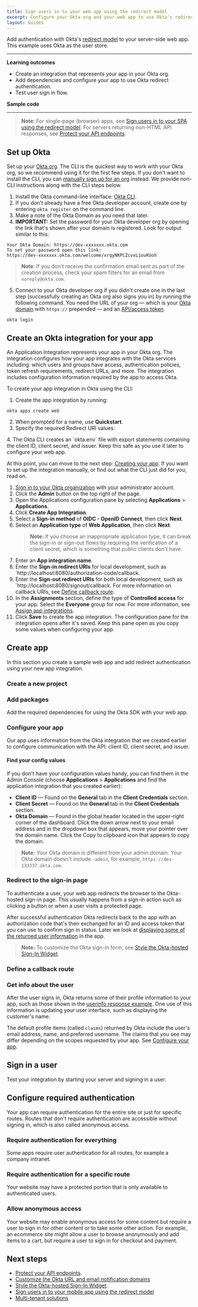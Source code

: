 ```yaml
---
title: Sign users in to your web app using the redirect model
excerpt: Configure your Okta org and your web app to use Okta's redirect sign-in flow.
layout: Guides
---
```


Add authentication with Okta's [redirect model](https://developer.okta.com/docs/concepts/redirect-vs-embedded/#redirect-authentication) to your server-side web app. This example uses Okta as the user store.

---

**Learning outcomes**

* Create an integration that represents your app in your Okta org.
* Add dependencies and configure your app to use Okta redirect authentication.
* Test user sign in flow.

**Sample code**

<StackSnippet snippet="samplecode" />

---

> **Note**: For single-page (browser) apps, see [Sign users in to your SPA using the redirect model](/docs/guides/sign-into-spa-redirect/). For servers returning non-HTML API responses, see [Protect your API endpoints](/docs/guides/protect-your-api/).

## Set up Okta

Set up your [Okta org](/docs/concepts/okta-organizations/). The CLI is the quickest way to work with your Okta org, so we recommend using it for the first few steps. If you don't want to install the CLI, you can [manually sign up for an org](https://developer.okta.com/signup/) instead. We provide non-CLI instructions along with the CLI steps below.

1. Install the Okta command-line interface: [Okta CLI](https://cli.okta.com/).
2. If you don't already have a free Okta developer account, create one by entering `okta register` on the command line.
3. Make a note of the Okta Domain as you need that later.
4. **IMPORTANT:** Set the password for your Okta developer org by opening the link that's shown after your domain is registered. Look for output similar to this:

```
Your Okta Domain: https://dev-xxxxxxx.okta.com
To set your password open this link:
https://dev-xxxxxxx.okta.com/welcome/xrqyNKPCZcvxL1ouKUoh
```

> **Note**: If you don't receive the confirmation email sent as part of the creation process, check your spam filters for an email from `noreply@okta.com`.

5. Connect to your Okta developer org if you didn't create one in the last step (successfully creating an Okta org also signs you in) by running the following command. You need the URL of your org &mdash; which is your [Okta domain](/docs/guides/find-your-domain/) with `https://` prepended &mdash; and an [API/access token](/docs/guides/create-an-api-token/).

```
okta login
```

## Create an Okta integration for your app

An Application Integration represents your app in your Okta org. The integration configures how your app integrates with the Okta services including: which users and groups have access, authentication policies, token refresh requirements, redirect URLs, and more. The integration includes configuration information required by the app to access Okta.

To create your app integration in Okta using the CLI:

1. Create the app integration by running:

```
okta apps create web
```

2. When prompted for a name, use **Quickstart**.
3. Specify the required Redirect URI values:
<StackSnippet snippet="redirectvalues" />
4. The Okta CLI creates an `okta.env` file with export statements containing the client ID, client secret, and issuer. Keep this safe as you use it later to configure your web app.

At this point, you can move to the next step: [Creating your app](#create-app). If you want to set up the integration manually, or find out what the CLI just did for you, read on.

1. [Sign in to your Okta organization](https://developer.okta.com/login) with your administrator account.
1. Click the **Admin** button on the top right of the page.
1. Open the Applications configuration pane by selecting **Applications** > **Applications**.
1. Click **Create App Integration**.
1. Select a **Sign-in method** of **OIDC - OpenID Connect**, then click **Next**.
1. Select an **Application type** of **Web Application**, then click **Next**.
    > **Note:** If you choose an inappropriate application type, it can break the sign-in or sign-out flows by requiring the verification of a client secret, which is something that public clients don't have.
1. Enter an **App integration name**.
1. Enter the **Sign-in redirect URIs** for local development, such as `http://localhost:8080/authorization-code/callback.
1. Enter the **Sign-out redirect URIs** for both local development, such as `http://localhost:8080/signout/callback. For more information on callback URIs, see [Define  callback route](#define-a-callback-route).
1. In the **Assignments** section, define the type of **Controlled access** for your app. Select the **Everyone** group for now. For more information, see [Assign app integrations](https://help.okta.com/okta_help.htm?id=ext_Apps_Apps_Page-assign).
1. Click **Save** to create the app integration. The configuration pane for the integration opens after it's saved. Keep this pane open as you copy some values when configuring your app.

## Create app

In this section you create a sample web app and add redirect authentication using your new app integration.

### Create a new project

<StackSnippet snippet="createproject" />

### Add packages

Add the required dependencies for using the Okta SDK with your web app.

<StackSnippet snippet="addconfigpkg" />

### Configure your app

Our app uses information from the Okta integration that we created earlier to configure communication with the API: client ID, client secret, and issuer.

<StackSnippet snippet="configmid" />

#### Find your config values

If you don't have your configuration values handy, you can find them in the Admin Console (choose **Applications** > **Applications** and find the application integration that you created earlier):

* **Client ID** &mdash; Found on the **General** tab in the **Client Credentials** section.
* **Client Secret** &mdash; Found on the **General** tab in the **Client Credentials** section.
* **Okta Domain** &mdash; Found in the global header located in the upper-right corner of the dashboard. Click the down arrow next to your email address and in the dropdown box that appears, move your pointer over the domain name. Click the Copy to clipboard icon that appears to copy the domain.

> **Note:** Your Okta domain is different from your admin domain. Your Okta domain doesn't include `-admin`, for example, `https://dev-133337.okta.com`.

### Redirect to the sign-in page

To authenticate a user, your web app redirects the browser to the Okta-hosted sign-in page. This usually happens from a sign-in action such as clicking a button or when a user visits a protected page.

<StackSnippet snippet="loginredirect" />

After successful authentication Okta redirects back to the app with an authorization code that's then exchanged for an ID and access token that you can use to confirm sign in status. Later we look at [displaying some of the returned user information](#get-info-about-the-user) in the app.

> **Note:** To customize the Okta sign-in form, see [Style the Okta-hosted Sign-In Widget](/docs/guides/custom-widget/main/#style-the-okta-hosted-sign-in-widget).

### Define a callback route

<StackSnippet snippet="defineroute" />

### Get info about the user

After the user signs in, Okta returns some of their profile information to your app, such as those shown in the [userinfo response example](/docs/reference/api/oidc/#response-example-success-6). One use of this information is updating your user interface, such as displaying the customer's name.

The default profile items (called `claims`) returned by Okta include the user's email address, name, and preferred username. The claims that you see may differ depending on the scopes requested by your app. See [Configure your app](#configure-your-app).

<StackSnippet snippet="getuserinfo" />

## Sign in a user

Test your integration by starting your server and signing in a user.

<StackSnippet snippet="testapp" />

## Configure required authentication

Your app can require authentication for the entire site or just for specific routes. Routes that don't require authentication are accessible without signing in, which is also called anonymous access.

### Require authentication for everything

Some apps require user authentication for all routes, for example a company intranet.

<StackSnippet snippet="reqautheverything" />

### Require authentication for a specific route

Your website may have a protected portion that is only available to authenticated users.

<StackSnippet snippet="reqauthspecific" />

### Allow anonymous access

Your website may enable anonymous access for some content but require a user to sign in for other content or to take some other action. For example, an ecommerce site might allow a user to browse anonymously and add items to a cart, but require a user to sign in for checkout and payment.

<StackSnippet snippet="reqauthanon" />

## Next steps

* [Protect your API endpoints](/docs/guides/protect-your-api/).
* [Customize the Okta URL and email notification domains](https://developer.okta.com/docs/guides/custom-url-domain/main/)
* [Style the Okta-hosted Sign-In Widget](/docs/guides/custom-widget/main/#style-the-okta-hosted-sign-in-widget).
* [Sign users in to your mobile app using the redirect model](/docs/guides/sign-into-mobile-app-redirect/)
* [Multi-tenant solutions](https://developer.okta.com/docs/concepts/multi-tenancy/)

<StackSnippet snippet="specificlinks" />